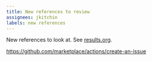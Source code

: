 ```yaml
---
title: New references to review
assignees: jkitchin
labels: new references
---
```

New references to look at. See [results.org](../blob/main/results.org).

https://github.com/marketplace/actions/create-an-issue
